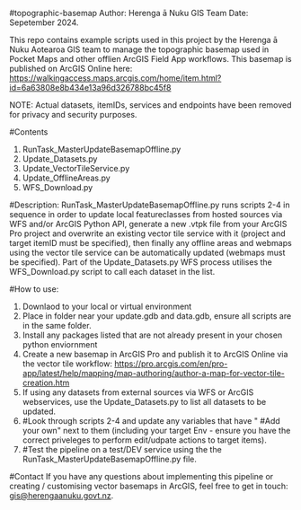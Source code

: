 #topographic-basemap
Author: Herenga ā Nuku GIS Team
Date: Sepetember 2024.

This repo contains example scripts used in this project by the Herenga ā Nuku Aotearoa GIS team to manage the topographic basemap used in Pocket Maps and other offlien ArcGIS Field App workflows. This basemap is published on ArcGIS Online here: https://walkingaccess.maps.arcgis.com/home/item.html?id=6a63808e8b434e13a96d326788bc45f8

NOTE: Actual datasets, itemIDs, services and endpoints have been removed for privacy and security purposes. 

#Contents
1. RunTask_MasterUpdateBasemapOffline.py
2. Update_Datasets.py
3. Update_VectorTileService.py
4. Update_OfflineAreas.py
5. WFS_Download.py

#Description: 
RunTask_MasterUpdateBasemapOffline.py runs scripts 2-4 in sequence in order to update local featureclasses from hosted sources via WFS and/or ArcGIS Python API, generate a new .vtpk file from your ArcGIS Pro project and overwrite an existing vector tile service with it (project and target itemID must be specified), then finally any offline areas and webmaps using the vector tile service can be automatically updated (webmaps must be specified). Part of the Update_Datasets.py WFS process utilises the WFS_Download.py script to call each dataset in the list. 

#How to use:
1. Downlaod to your local or virtual environment
2. Place in folder near your update.gdb and data.gdb, ensure all scripts are in the same folder. 
3. Install any packages listed that are not already present in your chosen python enviornment 
4. Create a new basemap in ArcGIS Pro and publish it to ArcGIS Online via the vector tile workflow: https://pro.arcgis.com/en/pro-app/latest/help/mapping/map-authoring/author-a-map-for-vector-tile-creation.htm
5. If using any datasets from external sources via WFS or ArcGIS webservices, use the Update_Datasets.py to list all datasets to be updated.
6. #Look through scripts 2-4 and update any variables that have " #Add your own" next to them (including your target Env - ensure you have the correct priveleges to perform edit/udpate actions to target items).
7. #Test the pipeline on a test/DEV service using the the RunTask_MasterUpdateBasemapOffline.py file.

#Contact
If you have any questions about implementing this pipeline or creating / customising vector basemaps in ArcGIS, feel free to get in touch: gis@herengaanuku.govt.nz. 


